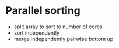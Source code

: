 # Parallel sorting

* split array to sort to number of cores
* sort independently
* merge independently pairwise bottom up
